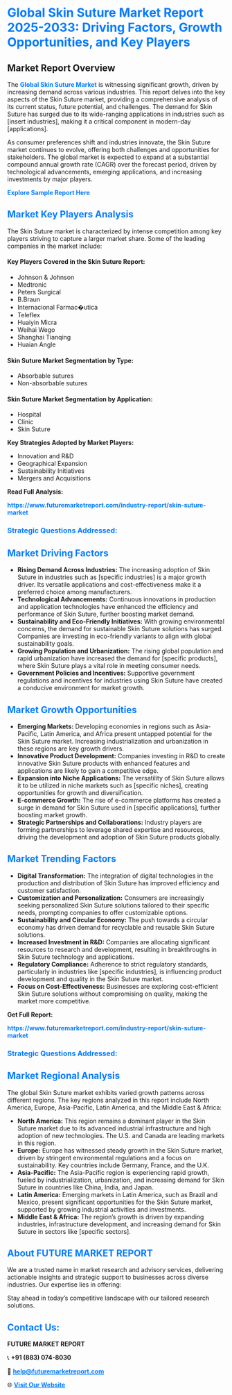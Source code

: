 <h1 style="color: #007BFF;">Global Skin Suture Market Report 2025-2033: Driving Factors, Growth Opportunities, and Key Players</h1>

<section id="overview">
<h2>Market Report Overview</h2>
<p>The <a href="https://www.futuremarketreport.com/industry-report/skin-suture-market" style="color: #007BFF; text-decoration: none;"><strong>Global Skin Suture Market</strong></a> is witnessing significant growth, driven by increasing demand across various industries. This report delves into the key aspects of the Skin Suture market, providing a comprehensive analysis of its current status, future potential, and challenges. The demand for Skin Suture has surged due to its wide-ranging applications in industries such as [insert industries], making it a critical component in modern-day [applications].</p>
<p>As consumer preferences shift and industries innovate, the Skin Suture market continues to evolve, offering both challenges and opportunities for stakeholders. The global market is expected to expand at a substantial compound annual growth rate (CAGR) over the forecast period, driven by technological advancements, emerging applications, and increasing investments by major players.</p>
</section>

<section id="overview">
<p><a href="https://www.futuremarketreport.com/request-sample/reportId=127166" style="color: #007BFF; text-decoration: none;"><strong>Explore Sample Report Here</strong></a></p>
</section>

<section id="key-players">
<h2 style="color: #007BFF;">Market Key Players Analysis</h2>
<p>The Skin Suture market is characterized by intense competition among key players striving to capture a larger market share. Some of the leading companies in the market include:</p>
<h4>Key Players Covered in the Skin Suture Report:</h4>
<ul><li>Johnson &amp; Johnson</li><li>Medtronic</li><li>Peters Surgical</li><li>B.Braun</li><li>Internacional Farmac�utica</li><li>Teleflex</li><li>Huaiyin Micra</li><li>Weihai Wego</li><li>Shanghai Tianqing</li><li>Huaian Angle</li></ul>
<h4>Skin Suture Market Segmentation by Type:</h4>
<ul><li>Absorbable sutures</li><li>Non-absorbable sutures</li></ul>

<h4>Skin Suture Market Segmentation by Application:</h4>
<ul><li>Hospital</li><li>Clinic</li><li>Skin Suture</li></ul>
<p><strong>Key Strategies Adopted by Market Players:</strong></p>
<ul>
<li>Innovation and R&D</li>
<li>Geographical Expansion</li>
<li>Sustainability Initiatives</li>
<li>Mergers and Acquisitions</li>
</ul>
</section>

<section>
<p><strong>Read Full Analysis: </strong></p><a href="https://www.futuremarketreport.com/industry-report/skin-suture-market" style="color: #007BFF; text-decoration: none;"><strong>https://www.futuremarketreport.com/industry-report/skin-suture-market</strong></a>
<h3 style="color: #007BFF;">Strategic Questions Addressed:</h3>
</section>

<section id="driving-factors">
<h2 style="color: #007BFF;">Market Driving Factors</h2>
<ul>
<li><strong>Rising Demand Across Industries:</strong> The increasing adoption of Skin Suture in industries such as [specific industries] is a major growth driver. Its versatile applications and cost-effectiveness make it a preferred choice among manufacturers.</li>
<li><strong>Technological Advancements:</strong> Continuous innovations in production and application technologies have enhanced the efficiency and performance of Skin Suture, further boosting market demand.</li>
<li><strong>Sustainability and Eco-Friendly Initiatives:</strong> With growing environmental concerns, the demand for sustainable Skin Suture solutions has surged. Companies are investing in eco-friendly variants to align with global sustainability goals.</li>
<li><strong>Growing Population and Urbanization:</strong> The rising global population and rapid urbanization have increased the demand for [specific products], where Skin Suture plays a vital role in meeting consumer needs.</li>
<li><strong>Government Policies and Incentives:</strong> Supportive government regulations and incentives for industries using Skin Suture have created a conducive environment for market growth.</li>
</ul>
</section>

<section id="growth-opportunities">
<h2 style="color: #007BFF;">Market Growth Opportunities</h2>
<ul>
<li><strong>Emerging Markets:</strong> Developing economies in regions such as Asia-Pacific, Latin America, and Africa present untapped potential for the Skin Suture market. Increasing industrialization and urbanization in these regions are key growth drivers.</li>
<li><strong>Innovative Product Development:</strong> Companies investing in R&D to create innovative Skin Suture products with enhanced features and applications are likely to gain a competitive edge.</li>
<li><strong>Expansion into Niche Applications:</strong> The versatility of Skin Suture allows it to be utilized in niche markets such as [specific niches], creating opportunities for growth and diversification.</li>
<li><strong>E-commerce Growth:</strong> The rise of e-commerce platforms has created a surge in demand for Skin Suture used in [specific applications], further boosting market growth.</li>
<li><strong>Strategic Partnerships and Collaborations:</strong> Industry players are forming partnerships to leverage shared expertise and resources, driving the development and adoption of Skin Suture products globally.</li>
</ul>
</section>

<section id="trending-factors">
<h2 style="color: #007BFF;">Market Trending Factors</h2>
<ul>
<li><strong>Digital Transformation:</strong> The integration of digital technologies in the production and distribution of Skin Suture has improved efficiency and customer satisfaction.</li>
<li><strong>Customization and Personalization:</strong> Consumers are increasingly seeking personalized Skin Suture solutions tailored to their specific needs, prompting companies to offer customizable options.</li>
<li><strong>Sustainability and Circular Economy:</strong> The push towards a circular economy has driven demand for recyclable and reusable Skin Suture solutions.</li>
<li><strong>Increased Investment in R&D:</strong> Companies are allocating significant resources to research and development, resulting in breakthroughs in Skin Suture technology and applications.</li>
<li><strong>Regulatory Compliance:</strong> Adherence to strict regulatory standards, particularly in industries like [specific industries], is influencing product development and quality in the Skin Suture market.</li>
<li><strong>Focus on Cost-Effectiveness:</strong> Businesses are exploring cost-efficient Skin Suture solutions without compromising on quality, making the market more competitive.</li>
</ul>
</section>

<section>
<p><strong>Get Full Report: </strong></p><a href="https://www.futuremarketreport.com/industry-report/skin-suture-market" style="color: #007BFF; text-decoration: none;"><strong>https://www.futuremarketreport.com/industry-report/skin-suture-market</strong></a>
<h3 style="color: #007BFF;">Strategic Questions Addressed:</h3>
</section>


<section id="regional-analysis">
<h2 style="color: #007BFF;">Market Regional Analysis</h2>
<p>The global Skin Suture market exhibits varied growth patterns across different regions. The key regions analyzed in this report include North America, Europe, Asia-Pacific, Latin America, and the Middle East & Africa:</p>
<ul>
<li><strong>North America:</strong> This region remains a dominant player in the Skin Suture market due to its advanced industrial infrastructure and high adoption of new technologies. The U.S. and Canada are leading markets in this region.</li>
<li><strong>Europe:</strong> Europe has witnessed steady growth in the Skin Suture market, driven by stringent environmental regulations and a focus on sustainability. Key countries include Germany, France, and the U.K.</li>
<li><strong>Asia-Pacific:</strong> The Asia-Pacific region is experiencing rapid growth, fueled by industrialization, urbanization, and increasing demand for Skin Suture in countries like China, India, and Japan.</li>
<li><strong>Latin America:</strong> Emerging markets in Latin America, such as Brazil and Mexico, present significant opportunities for the Skin Suture market, supported by growing industrial activities and investments.</li>
<li><strong>Middle East & Africa:</strong> The region’s growth is driven by expanding industries, infrastructure development, and increasing demand for Skin Suture in sectors like [specific sectors].</li>
</ul>
</section>

<footer>
<h2 style="color: #007BFF;">About FUTURE MARKET REPORT</h2>
<p>We are a trusted name in market research and advisory services, delivering actionable insights and strategic support to businesses across diverse industries. Our expertise lies in offering:</p>

<p>Stay ahead in today’s competitive landscape with our tailored research solutions.</p>

<h2 style="color: #007BFF;">Contact Us:</h2>
<p><strong>FUTURE MARKET REPORT</strong></p>
<p>📞 <strong>+91 (883) 074-8030</strong></p>
<p>📧 <strong><a href="mailto:help@futuremarketreport.com" style="color: #007BFF;">help@futuremarketreport.com</a></strong></p>
<p>🌐 <strong><a href="https://www.futuremarketreport.com/" style="color: #007BFF;">Visit Our Website</a></strong></p>
</footer>
